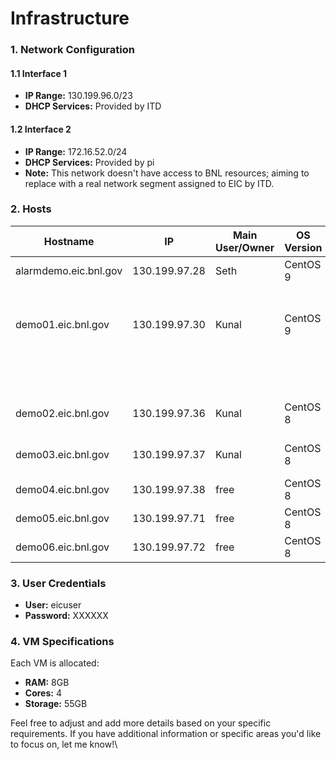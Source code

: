 # Infrastructure

### 1. Network Configuration

#### 1.1 Interface 1

* **IP Range:** 130.199.96.0/23
* **DHCP Services:** Provided by ITD

#### 1.2 Interface 2

* **IP Range:** 172.16.52.0/24
* **DHCP Services:** Provided by pi
* **Note:** This network doesn't have access to BNL resources; aiming to replace with a real network segment assigned to EIC by ITD.

### 2. Hosts

| Hostname              | IP            | Main User/Owner | OS Version | Use                                                     |
| --------------------- | ------------- | --------------- | ---------- | ------------------------------------------------------- |
| alarmdemo.eic.bnl.gov | 130.199.97.28 | Seth            | CentOS 9   | Alarm services                                          |
| demo01.eic.bnl.gov    | 130.199.97.30 | Kunal           | CentOS 9   | EPICS base, Ansible controller, Phoebus Alarm Services, |
|                       |               |                 |            | Archiver Appliance                                      |
| demo02.eic.bnl.gov    | 130.199.97.36 | Kunal           | CentOS 8   | EPICS base, ChannelFinder, Save & Restore               |
| demo03.eic.bnl.gov    | 130.199.97.37 | Kunal           | CentOS 8   | EPICS base, Phoebus Olog, Webclient                     |
| demo04.eic.bnl.gov    | 130.199.97.38 | free            | CentOS 8   | (Specify the use)                                       |
| demo05.eic.bnl.gov    | 130.199.97.71 | free            | CentOS 8   | (Specify the use)                        		 |
| demo06.eic.bnl.gov    | 130.199.97.72 | free            | CentOS 8   | MLflow testing                                          |

### 3. User Credentials

* **User:** eicuser
* **Password:** XXXXXX

### 4. VM Specifications

Each VM is allocated:

* **RAM:** 8GB
* **Cores:** 4
* **Storage:** 55GB

Feel free to adjust and add more details based on your specific requirements. If you have additional information or specific areas you'd like to focus on, let me know!\
